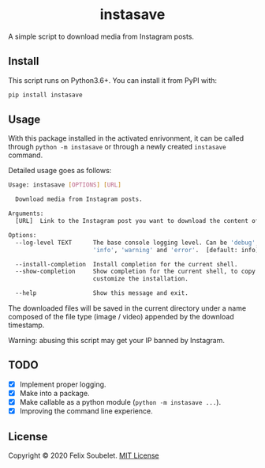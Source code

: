 <h1 align="center">
  <b>instasave</b>
</h1>

A simple script to download media from Instagram posts.

## Install

This script runs on Python3.6+.
You can install it from PyPI with:
```bash
pip install instasave
```

## Usage

With this package installed in the activated enrivonment, it can be called through `python -m instasave` or through a newly created `instasave` command.

Detailed usage goes as follows:
```bash
Usage: instasave [OPTIONS] [URL]

  Download media from Instagram posts.

Arguments:
  [URL]  Link to the Instagram post you want to download the content of.

Options:
  --log-level TEXT      The base console logging level. Can be 'debug',
                        'info', 'warning' and 'error'.  [default: info]

  --install-completion  Install completion for the current shell.
  --show-completion     Show completion for the current shell, to copy it or
                        customize the installation.

  --help                Show this message and exit.
```

The downloaded files will be saved in the current directory under a name composed of the file type (image / video) appended by the download timestamp.

Warning: abusing this script may get your IP banned by Instagram.

## TODO

- [x] Implement proper logging.
- [x] Make into a package.
- [x] Make callable as a python module (`python -m instasave ...`).
- [x] Improving the command line experience.

## License

Copyright &copy; 2020 Felix Soubelet. [MIT License][license]

[license]: https://github.com/fsoubelet/InstaSave/blob/master/LICENSE
[loguru_url]: https://github.com/Delgan/loguru
[requests_url]: https://github.com/psf/requests
[tqdm_url]: https://github.com/tqdm/tqdm
